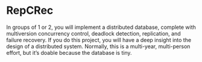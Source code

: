 # RepCRec
In groups of 1 or 2, you will implement a distributed database, complete with multiversion concurrency control, deadlock detection, replication, and failure recovery. If you do this project, you will have a deep insight into the design of a distributed system. Normally, this is a multi-year, multi-person effort, but it’s doable because the database is tiny. 
